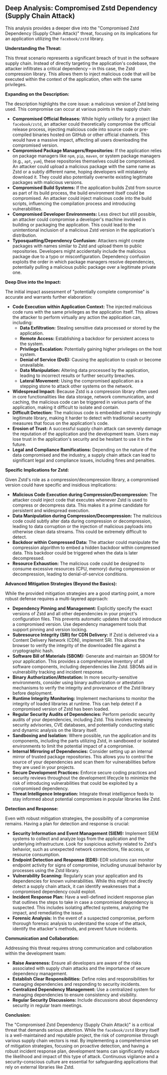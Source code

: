 ## Deep Analysis: Compromised Zstd Dependency (Supply Chain Attack)

This analysis provides a deeper dive into the "Compromised Zstd Dependency (Supply Chain Attack)" threat, focusing on its implications for an application utilizing the `facebook/zstd` library.

**Understanding the Threat:**

This threat scenario represents a significant breach of trust in the software supply chain. Instead of directly targeting the application's codebase, the attacker infiltrates a critical dependency – in this case, the Zstd compression library. This allows them to inject malicious code that will be executed within the context of the application, often with the same privileges.

**Expanding on the Description:**

The description highlights the core issue: a malicious version of Zstd being used. This compromise can occur at various points in the supply chain:

* **Compromised Official Releases:**  While highly unlikely for a project like `facebook/zstd`, an attacker could theoretically compromise the official release process, injecting malicious code into source code or pre-compiled binaries hosted on GitHub or other official channels. This would have a massive impact, affecting all users downloading the compromised version.
* **Compromised Package Managers/Repositories:**  If the application relies on package managers like `npm`, `pip`, `maven`, or system package managers (e.g., `apt`, `yum`), these repositories themselves could be compromised. An attacker could upload a malicious package with the same name as Zstd or a subtly different name, hoping developers will mistakenly download it. They could also potentially overwrite existing legitimate packages with malicious versions.
* **Compromised Build Systems:**  If the application builds Zstd from source as part of its build process, the build environment itself could be compromised. An attacker could inject malicious code into the build scripts, influencing the compilation process and introducing vulnerabilities.
* **Compromised Developer Environments:**  Less direct but still possible, an attacker could compromise a developer's machine involved in building or packaging the application. This could lead to the unintentional inclusion of a malicious Zstd version in the application's distribution.
* **Typosquatting/Dependency Confusion:** Attackers might create packages with names similar to Zstd and upload them to public repositories. Developers might accidentally include the malicious package due to a typo or misconfiguration. Dependency confusion exploits the order in which package managers resolve dependencies, potentially pulling a malicious public package over a legitimate private one.

**Deep Dive into the Impact:**

The initial impact assessment of "potentially complete compromise" is accurate and warrants further elaboration:

* **Code Execution within Application Context:** The injected malicious code runs with the same privileges as the application itself. This allows the attacker to perform virtually any action the application can, including:
    * **Data Exfiltration:** Stealing sensitive data processed or stored by the application.
    * **Remote Access:** Establishing a backdoor for persistent access to the system.
    * **Privilege Escalation:** Potentially gaining higher privileges on the host system.
    * **Denial of Service (DoS):**  Causing the application to crash or become unavailable.
    * **Data Manipulation:** Altering data processed by the application, leading to incorrect results or further security breaches.
    * **Lateral Movement:** Using the compromised application as a stepping stone to attack other systems on the network.
* **Widespread Impact:** Because Zstd is a compression library often used in core functionalities like data storage, network communication, and caching, the malicious code can be triggered in various parts of the application, making it difficult to isolate and contain.
* **Difficult Detection:**  The malicious code is embedded within a seemingly legitimate library, making it harder to detect with traditional security measures that focus on the application's code.
* **Erosion of Trust:**  A successful supply chain attack can severely damage the reputation of the application and the development team. Users may lose trust in the application's security and be hesitant to use it in the future.
* **Legal and Compliance Ramifications:** Depending on the nature of the data compromised and the industry, a supply chain attack can lead to significant legal and compliance issues, including fines and penalties.

**Specific Implications for Zstd:**

Given Zstd's role as a compression/decompression library, a compromised version could have specific and insidious implications:

* **Malicious Code Execution during Compression/Decompression:** The attacker could inject code that executes whenever Zstd is used to compress or decompress data. This makes it a prime candidate for persistent and widespread execution.
* **Data Manipulation during Compression/Decompression:** The malicious code could subtly alter data during compression or decompression, leading to data corruption or the injection of malicious payloads into otherwise clean data streams. This could be extremely difficult to detect.
* **Backdoor within Compressed Data:**  The attacker could manipulate the compression algorithm to embed a hidden backdoor within compressed data. This backdoor could be triggered when the data is later decompressed.
* **Resource Exhaustion:** The malicious code could be designed to consume excessive resources (CPU, memory) during compression or decompression, leading to denial-of-service conditions.

**Advanced Mitigation Strategies (Beyond the Basics):**

While the provided mitigation strategies are a good starting point, a more robust defense requires a multi-layered approach:

* **Dependency Pinning and Management:**  Explicitly specify the exact versions of Zstd and all other dependencies in your project's configuration files. This prevents automatic updates that could introduce a compromised version. Use dependency management tools that support pinning and version locking.
* **Subresource Integrity (SRI) for CDN Delivery:** If Zstd is delivered via a Content Delivery Network (CDN), implement SRI. This allows the browser to verify the integrity of the downloaded file against a cryptographic hash.
* **Software Bill of Materials (SBOM):** Generate and maintain an SBOM for your application. This provides a comprehensive inventory of all software components, including dependencies like Zstd. SBOMs aid in vulnerability tracking and incident response.
* **Binary Authorization/Attestation:** In more security-sensitive environments, consider using binary authorization or attestation mechanisms to verify the integrity and provenance of the Zstd library before deployment.
* **Runtime Integrity Monitoring:** Implement mechanisms to monitor the integrity of loaded libraries at runtime. This can help detect if a compromised version of Zstd has been loaded.
* **Regular Security Audits of Dependencies:**  Perform periodic security audits of your dependencies, including Zstd. This involves reviewing security advisories, CVE databases, and potentially conducting static and dynamic analysis on the library itself.
* **Sandboxing and Isolation:**  Where possible, run the application and its components, including the parts utilizing Zstd, in sandboxed or isolated environments to limit the potential impact of a compromise.
* **Internal Mirroring of Dependencies:** Consider setting up an internal mirror of trusted package repositories. This allows you to control the source of your dependencies and scan them for vulnerabilities before they are used in your projects.
* **Secure Development Practices:** Enforce secure coding practices and security reviews throughout the development lifecycle to minimize the risk of introducing vulnerabilities that could be exploited by a compromised dependency.
* **Threat Intelligence Integration:** Integrate threat intelligence feeds to stay informed about potential compromises in popular libraries like Zstd.

**Detection and Response:**

Even with robust mitigation strategies, the possibility of a compromise remains. Having a plan for detection and response is crucial:

* **Security Information and Event Management (SIEM):** Implement SIEM systems to collect and analyze logs from the application and the underlying infrastructure. Look for suspicious activity related to Zstd's behavior, such as unexpected network connections, file access, or resource consumption.
* **Endpoint Detection and Response (EDR):** EDR solutions can monitor endpoint activity for signs of compromise, including unusual behavior by processes using the Zstd library.
* **Vulnerability Scanning:** Regularly scan your application and its dependencies for known vulnerabilities. While this might not directly detect a supply chain attack, it can identify weaknesses that a compromised dependency could exploit.
* **Incident Response Plan:** Have a well-defined incident response plan that outlines the steps to take in case a compromised dependency is suspected. This includes isolating affected systems, analyzing the impact, and remediating the issue.
* **Forensic Analysis:** In the event of a suspected compromise, perform thorough forensic analysis to understand the scope of the attack, identify the attacker's methods, and prevent future incidents.

**Communication and Collaboration:**

Addressing this threat requires strong communication and collaboration within the development team:

* **Raise Awareness:** Ensure all developers are aware of the risks associated with supply chain attacks and the importance of secure dependency management.
* **Establish Clear Responsibilities:** Define roles and responsibilities for managing dependencies and responding to security incidents.
* **Centralized Dependency Management:** Use a centralized system for managing dependencies to ensure consistency and visibility.
* **Regular Security Discussions:**  Include discussions about dependency security in regular team meetings.

**Conclusion:**

The "Compromised Zstd Dependency (Supply Chain Attack)" is a critical threat that demands serious attention. While the `facebook/zstd` library itself is a well-maintained and reputable project, the risk of compromise through various supply chain vectors is real. By implementing a comprehensive set of mitigation strategies, focusing on proactive detection, and having a robust incident response plan, development teams can significantly reduce the likelihood and impact of this type of attack. Continuous vigilance and a security-conscious culture are essential for safeguarding applications that rely on external libraries like Zstd.
